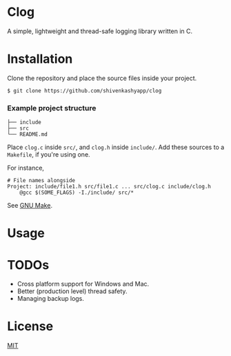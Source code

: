 # Clog
A simple, lightweight and thread-safe logging library written in C.

# Installation
Clone the repository and place the source files inside your project.
```
$ git clone https://github.com/shivenkashyapp/clog
```

### Example project structure
```
├── include
├── src
└── README.md
```

Place `clog.c` inside `src/`, and `clog.h` inside `include/`. 
Add these sources to a `Makefile`, if you're using one.

For instance,
```make
# File names alongside 
Project: include/file1.h src/file1.c ... src/clog.c include/clog.h
    @gcc $(SOME_FLAGS) -I./include/ src/*
```

See [GNU Make](https://www.gnu.org/software/make/).

# Usage

# TODOs
- Cross platform support for Windows and Mac.
- Better (production level) thread safety.
- Managing backup logs.

# License
[MIT](https://opensource.org/license/MIT)
